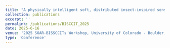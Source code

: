 ```yaml
---
title: "A physically intelligent soft, distributed insect-inspired sensor enhances tactile feature perception "
collection: publications
excerpt: ''
permalink: /publications/BISCCIT_2025
date: 2025-6-16
venue: '2025 SOAR-BISSCCITs Workshop, University of Colorado - Boulder, 2025 '
type: 'Conference'
---
```




